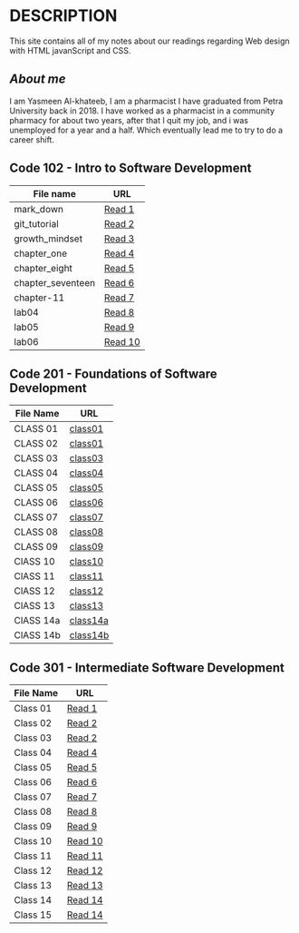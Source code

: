 # **DESCRIPTION** 
This site contains all of my notes about our readings regarding Web design with HTML javanScript and CSS. 

## ***About me***
I am Yasmeen Al-khateeb, I am a pharmacist I have graduated from Petra University back in 2018. I have worked as a pharmacist in a community pharmacy for about two years, after that I quit my job, and i was unemployed for a year and a half. Which eventually lead me to try to do a career shift.  

## **Code 102 - Intro to Software Development**

**File name**| **URL**
-------------|--------
 mark_down | [Read 1](https://yasmeenokh.github.io/reading-notes/marke_down)  
git_tutorial | [Read 2](https://yasmeenokh.github.io/reading-notes/git_tutorial)
growth_mindset | [Read 3](https://yasmeenokh.github.io/reading-notes/growth_mindset.md)
chapter_one   | [Read 4](https://yasmeenokh.github.io/reading-notes/chapter_one)
chapter_eight | [Read 5](https://yasmeenokh.github.io/reading-notes/chapter_eight)
chapter_seventeen | [Read 6](https://yasmeenokh.github.io/reading-notes/chapter_eight)
chapter-11 | [Read 7](https://yasmeenokh.github.io/reading-notes/chapter-11)
lab04 | [Read 8](https://yasmeenokh.github.io/reading-notes/lab04_reading)
lab05 |[Read 9](https://yasmeenokh.github.io/reading-notes/lab05_reading)
lab06 | [Read 10](https://yasmeenokh.github.io/reading-notes/lab06_reading)


## **Code 201 - Foundations of Software Development** 

**File Name** | **URL** 
--------------|-----------
CLASS 01      | [class01](https://yasmeenokh.github.io/reading-notes/class-01)
CLASS 02      | [class01](https://yasmeenokh.github.io/reading-notes/class-02)
CLASS 03      | [class03](https://yasmeenokh.github.io/reading-notes/class-03)
CLASS 04      | [class04](https://yasmeenokh.github.io/reading-notes/class-04)
CLASS 05      | [class05](https://yasmeenokh.github.io/reading-notes/class-05)
CLASS 06      | [class06](https://yasmeenokh.github.io/reading-notes/class06)
CLASS 07      | [class07](https://yasmeenokh.github.io/reading-notes/class-07)   
CLASS 08      | [class08](https://yasmeenokh.github.io/reading-notes/class-08)
CLASS 09      | [class09](https://yasmeenokh.github.io/reading-notes/class09)
ClASS 10      | [class10](https://yasmeenokh.github.io/reading-notes/class-10)
ClASS 11      | [class11](https://yasmeenokh.github.io/reading-notes/class-11)
ClASS 12      | [class12](https://yasmeenokh.github.io/reading-notes/class-12)
ClASS 13      | [class13](https://yasmeenokh.github.io/reading-notes/class-13)
ClASS 14a     | [class14a](https://yasmeenokh.github.io/reading-notes/class-14a)
ClASS 14b     | [class14b](https://yasmeenokh.github.io/reading-notes/class-14b)







## **Code 301 - Intermediate Software Development**

**File Name** | **URL** 
--------------|-----------
Class 01      | [Read 1](https://yasmeenokh.github.io/reading-notes/code103-Read-01)
Class 02      | [Read 2](https://yasmeenokh.github.io/reading-notes/code103-Read-02)
Class 03      | [Read 2](https://yasmeenokh.github.io/reading-notes/code103-Read-03)
Class 04      | [Read 4](https://yasmeenokh.github.io/reading-notes/code103-Read-04)
Class 05      | [Read 5](https://yasmeenokh.github.io/reading-notes/code103-Read-05)
Class 06      | [Read 6](https://yasmeenokh.github.io/reading-notes/code103-Read-06)
Class 07      | [Read 7](https://yasmeenokh.github.io/reading-notes/code103-Read-07)
Class 08      | [Read 8](https://yasmeenokh.github.io/reading-notes/code103-Read-08)
Class 09      | [Read 9](https://yasmeenokh.github.io/reading-notes/code103-Read-09)
Class 10      | [Read 10](https://yasmeenokh.github.io/reading-notes/code103-Read-10)
Class 11      | [Read 11](https://yasmeenokh.github.io/reading-notes/code103-Read-11)
Class 12      | [Read 12](https://yasmeenokh.github.io/reading-notes/code103-Read-12)
Class 13      | [Read 13](https://yasmeenokh.github.io/reading-notes/code103-Read-13)
Class 14      | [Read 14](https://yasmeenokh.github.io/reading-notes/code103-Read-14)
Class 15      | [Read 14](https://yasmeenokh.github.io/reading-notes/code103-Read-15)



